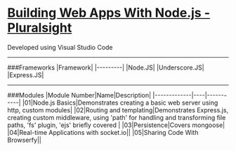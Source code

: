 # [Building Web Apps With Node.js - Pluralsight](https://www.pluralsight.com/courses/building-web-apps-nodejs)

Developed using Visual Studio Code

---

###Frameworks
|Framework|
|---------|
|Node.JS|
|Underscore.JS|
|Express.JS|

---

###Modules
|Module Number|Name|Description|
|-------------|----|-----------|
|01|Node.js Basics|Demonstrates creating a basic web server using http, custom modules|
|02|Routing and templating|Demonstrates Express.js, creating custom middleware, using 'path' for handling and transforming file paths, 'fs' plugin,  'ejs' briefly covered |
|03|Persistence|Covers mongoose|
|04|Real-time Applications with socket.io||
|05|Sharing Code With Browserfy||